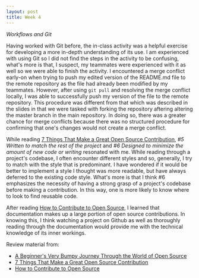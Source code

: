 ```yaml
---
layout: post
title: Week 4
---
```



*Workflows and Git*

Having worked with Git before, the in-class activity was a helpful exercise for developing a more in-depth understanding of its use. I am experienced with using Git so I did not find the steps in the activity to be confusing, what's more is that, I suspect, my teammates were experienced with it as well so we were able to finish the activity. I encountered a merge conflict early-on when trying to push my edited version of the README.md file to the remote repository as the file had already been modified by my teammates. However, after using `git pull` and resolving the merge conflict locally, I was able to successfully push my version of the file to the remote repository. This procedure was different from that which was described in the slides in that we were tasked with forking the repository aftering altering the master branch in the main repository. In doing so, there was a greater chance for merge conflicts because there was no structured procedure for confirming that one's changes would not create a merge conflict.

While reading [7 Things That Make a Great Open Source Contribution][3], _#5 Written to match the rest of the project_ and _#6 Designed to minimize the amount of new code or writing_ resonated with me. While reading through a project's codebase, I often encounter different styles and so, generally, I try to match with the style that is predominant. I have wondered if it would be better to implement a style I thought was more readable, but have always deferred to the existing code style. What's more is that I think #6 emphasizes the necessity of having a strong grasp of a project's codebase before making a contribution. In this way, one is more likely to know where to look to find reusable code.

After reading [How to Contribute to Open Source][3], I learned that documentation makes up a large portion of open source contributions. In knowing this, I think watching a project on Github as well as thoroughly reading through the documentation would provide me with the technical knowledge of its inner workings.

Review material from: 
 * [A Beginner's Very Bumpy Journey Through the World of Open Source][1]
 * [7 Things That Make a Great Open Source Contribution][3]
 * [How to Contribute to Open Source][3]

[1]: https://www.freecodecamp.org/news/a-beginners-very-bumpy-journey-through-the-world-of-open-source-4d108d540b39/
[2]: https://blog.newrelic.com/engineering/open-source-contribution/
[3]: https://opensource.guide/how-to-contribute/

<!-- 
A note on contributions, 
push blog post[] 
edit contributions page[]
-->
